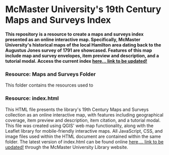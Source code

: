 # McMaster University's 19th Century Maps and Surveys Index

**This repository is a resource to create a maps and surveys index presented as an online interactive map. Specifically, McMaster University's historical maps of the local Hamilton area dating back to the Augustus Jones survey of 1791 are showcased. Features of this map include map and survey envelopes, item preview and  description, and a tutorial modal. Access the current index [here... link to be updated!](http://perec.mcmaster.ca/maps/19thcmaps/)**

### Resource: Maps and Surveys Folder

This folder contains the resources used to 

### Resource: index.html

This HTML file presents the library's 19th Century Maps and Surveys collection as an online interactive map, with features including geographical coverage, item preview and description, item citation, and a tutorial modal. This file was created using QGIS' web map functionality, along with the Leaflet library for mobile-friendly interactive maps. All JavaScript, CSS, and image files used within the HTML document are contained within the same folder. The latest version of index.html can be found online [here,... link to be updated!](http://perec.mcmaster.ca/maps/19thcmaps/) through the McMaster University Library website.

